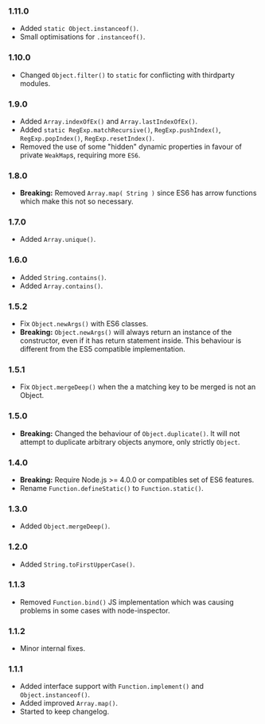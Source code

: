 ### 1.11.0
- Added `static Object.instanceof()`.
- Small optimisations for `.instanceof()`.

### 1.10.0
- Changed `Object.filter()` to `static` for conflicting with thirdparty modules.

### 1.9.0
- Added `Array.indexOfEx()` and `Array.lastIndexOfEx()`.
- Added `static RegExp.matchRecursive()`, `RegExp.pushIndex()`, `RegExp.popIndex()`, `RegExp.resetIndex()`.
- Removed the use of some "hidden" dynamic properties in favour of private `WeakMap`s, requiring more `ES6`.

### 1.8.0
-  **Breaking:** Removed `Array.map( String )` since ES6 has arrow functions which make this not so necessary.

### 1.7.0
- Added `Array.unique()`.

### 1.6.0
- Added `String.contains()`.
- Added `Array.contains()`.

### 1.5.2
- Fix `Object.newArgs()` with ES6 classes.
- **Breaking:** `Object.newArgs()` will always return an instance of the
  constructor, even if it has return statement inside. This behaviour is
  different from the ES5 compatible implementation.

### 1.5.1
- Fix `Object.mergeDeep()` when the a matching key to be merged is not an Object.

### 1.5.0
-  **Breaking:** Changed the behaviour of `Object.duplicate()`. It will not attempt to
  duplicate arbitrary objects anymore, only strictly `Object`.

### 1.4.0
-  **Breaking:** Require Node.js >= 4.0.0 or compatibles set of ES6 features.
- Rename `Function.defineStatic()` to `Function.static()`.

### 1.3.0
- Added `Object.mergeDeep()`.

### 1.2.0
- Added `String.toFirstUpperCase()`.

### 1.1.3
- Removed `Function.bind()` JS implementation which was causing problems in some cases with node-inspector.

### 1.1.2
- Minor internal fixes.

### 1.1.1
- Added interface support with `Function.implement()` and `Object.instanceof()`.
- Added improved `Array.map()`.
- Started to keep changelog.